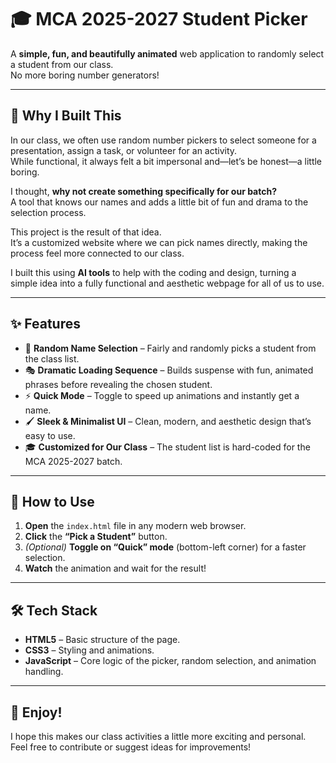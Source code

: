 # 🎓 MCA 2025-2027 Student Picker  

A **simple, fun, and beautifully animated** web application to randomly select a student from our class.  
No more boring number generators!  

---

## 🌟 Why I Built This  

In our class, we often use random number pickers to select someone for a presentation, assign a task, or volunteer for an activity.  
While functional, it always felt a bit impersonal and—let’s be honest—a little boring.  

I thought, **why not create something specifically for our batch?**  
A tool that knows our names and adds a little bit of fun and drama to the selection process.  

This project is the result of that idea.  
It’s a customized website where we can pick names directly, making the process feel more connected to our class.  

I built this using **AI tools** to help with the coding and design, turning a simple idea into a fully functional and aesthetic webpage for all of us to use.  

---

## ✨ Features  

- 🎲 **Random Name Selection** – Fairly and randomly picks a student from the class list.  
- 🎭 **Dramatic Loading Sequence** – Builds suspense with fun, animated phrases before revealing the chosen student.  
- ⚡ **Quick Mode** – Toggle to speed up animations and instantly get a name.  
- 🖌️ **Sleek & Minimalist UI** – Clean, modern, and aesthetic design that’s easy to use.  
- 🎓 **Customized for Our Class** – The student list is hard-coded for the MCA 2025-2027 batch.  

---

## 📝 How to Use  

1. **Open** the `index.html` file in any modern web browser.  
2. **Click** the **“Pick a Student”** button.  
3. *(Optional)* **Toggle on “Quick” mode** (bottom-left corner) for a faster selection.  
4. **Watch** the animation and wait for the result!   

---

## 🛠️ Tech Stack  

- **HTML5** – Basic structure of the page.  
- **CSS3** – Styling and animations.  
- **JavaScript** – Core logic of the picker, random selection, and animation handling.  

---

## 🎉 Enjoy!  

I hope this makes our class activities a little more exciting and personal.  
Feel free to contribute or suggest ideas for improvements!  

